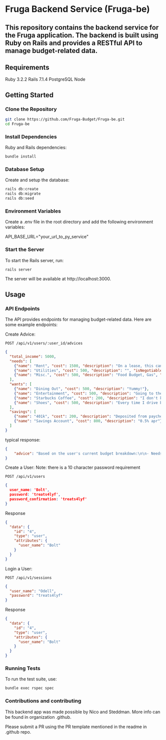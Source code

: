 # Fruga Backend Service (Fruga-be)
## This repository contains the backend service for the Fruga application. The backend is built using Ruby on Rails and provides a RESTful API to manage budget-related data.

## Requirements
Ruby 3.2.2
Rails 7.1.4
PostgreSQL
Node

## Getting Started
### Clone the Repository
```bash
git clone https://github.com/Fruga-Budget/Fruga-be.git
cd Fruga-be
```
### Install Dependencies
Ruby and Rails dependencies:

```bash
bundle install
```

### Database Setup
Create and setup the database:

```bash
rails db:create
rails db:migrate
rails db:seed
```
### Environment Variables
Create a .env file in the root directory and add the following environment variables:

API_BASE_URL="your_url_to_py_service"

### Start the Server
To start the Rails server, run:

```bash
rails server
```

The server will be available at http://localhost:3000.

## Usage
### API Endpoints
The API provides endpoints for managing budget-related data. Here are some example endpoints:

Create Advice:

```http
POST /api/v1/users/:user_id/advices
```
```json
{
  "total_income": 5000,
  "needs": [
    {"name": "Rent", "cost": 1500, "description": "On a lease, this can't be changed!", "isNegotiable": false},
    {"name": "Utilities", "cost": 500, "description": "", "isNegotiable": true},
    {"name": "Misc.", "cost": 500, "description": "Food Budget, Gas", "isNegotiable": false}
  ],
  "wants": [
    {"name": "Dining Out", "cost": 500, "description": "Yummy!"},
    {"name": "Entertainment", "cost": 500, "description": "Going to the movies is important to me"},
    {"name": "Starbucks Coffee", "cost": 200, "description": "I don't know how to make coffee"},
    {"name": "Shoes", "cost": 500, "description": "Every time I drive by DSW I buy shoes"}
  ],
  "savings": [
    {"name": "401k", "cost": 200, "description": "Deposited from paycheck at work."},
    {"name": "Savings Account", "cost": 800, "description": "0.5% apr"}
  ]
}
```
typical response:
```json
{
    "advice": "Based on the user's current budget breakdown:\n\n- Needs total: $2500\n- Wants total: $1700\n- Savings total: $1000\n\nTotal expenses: $5200, exceeding income of $5000.\n\nRecommendations:\n1. Consider reducing spending on dining out, entertainment, and shoes.\n2. Modify utilities and miscellaneous expenses if possible.\n3. Increase savings allocation if able.\n\nRevised budget breakdown to meet 50/30/20 rule:\n- Needs: $1500\n- Wants: $1500\n- Savings: $1000\n\nAdjusted allocation:\n- Rent: $1500 (unchanged)\n- Utilities: $300 (reduced)\n- Misc.: $200 (reduced)\n- Dining Out: $250 (reduced)\n- Entertainment: $250 (reduced)\n- Starbucks Coffee: $100 (reduced)\n- Shoes: $150 (reduced)\n- 401k: $200 (unchanged)\n- Savings Account: $800 (unchanged)"
}
```

Create a User:
Note: there is a 10 character password requirement

```http
POST /api/v1/users
```
```json
{
  user_name: 'Bolt',
  password: 'treats4lyf',
  password_confirmation: 'treats4lyf'
}
```
Response
```json
{
  "data": {
    "id": "4",
    "type": "user",
    "attributes": {
      "user_name": "Bolt"
    }
  }
}
```

Login a User:

```http
POST /api/v1/sessions
```
```json
{
  "user_name": "Odell",
  "password": "treats4lyf"
}
```
Response
```json
{
  "data": {
    "id": "4",
    "type": "user",
    "attributes": {
      "user_name": "Bolt"
    }
  }
}
```

### Running Tests

To run the test suite, use:
```bash
bundle exec rspec spec
```

### Contributions and contributing
This backend app was made possible by Nico and Steddman. More info can be found in organization .github.

Please submit a PR using the PR template mentioned in the readme in .github repo.
